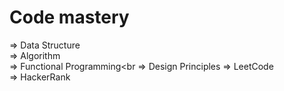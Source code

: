 # Code mastery
=> Data Structure<br>
=> Algorithm<br>
=> Functional Programming<br
=> Design Principles
=> LeetCode<br>
=> HackerRank

